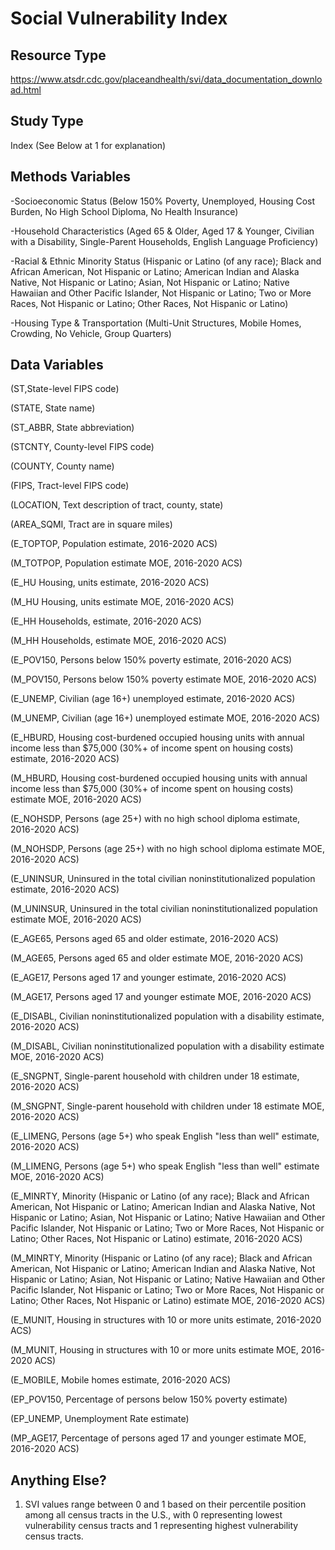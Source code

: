 # Social Vulnerability Index

## Resource Type
https://www.atsdr.cdc.gov/placeandhealth/svi/data_documentation_download.html

## Study Type
Index (See Below at 1 for explanation)

## Methods Variables
-Socioeconomic Status (Below 150% Poverty, Unemployed, Housing Cost Burden, No High School Diploma, No Health Insurance)

-Household Characteristics (Aged 65 & Older, Aged 17 & Younger, Civilian with a Disability, Single-Parent Households, English Language Proficiency)

-Racial & Ethnic Minority Status (Hispanic or Latino (of any race); Black and African American, Not Hispanic or Latino; American Indian and Alaska Native, Not Hispanic or Latino; Asian, Not Hispanic or Latino; Native Hawaiian and Other Pacific Islander, Not Hispanic or Latino; Two or More Races, Not Hispanic or Latino; Other Races, Not Hispanic or Latino)

-Housing Type & Transportation (Multi-Unit Structures, Mobile Homes, Crowding, No Vehicle, Group Quarters)

## Data Variables

(ST,State-level FIPS code)

(STATE, State name)

(ST_ABBR, State abbreviation)

(STCNTY, County-level FIPS code)

(COUNTY, County name)

(FIPS, Tract-level FIPS code)

(LOCATION, Text description of tract, county, state)

(AREA_SQMI, Tract are in square miles)

(E_TOPTOP, Population estimate, 2016-2020 ACS)

(M_TOTPOP, Population estimate MOE, 2016-2020 ACS)

(E_HU	Housing, units estimate, 2016-2020 ACS)

(M_HU	Housing, units estimate MOE, 2016-2020 ACS)

(E_HH	Households, estimate, 2016-2020 ACS)

(M_HH	Households, estimate MOE, 2016-2020 ACS)

(E_POV150, Persons below 150% poverty estimate, 2016-2020 ACS)

(M_POV150,	Persons below 150% poverty estimate MOE, 2016-2020 ACS)

(E_UNEMP,	Civilian (age 16+) unemployed estimate, 2016-2020 ACS)

(M_UNEMP,	Civilian (age 16+) unemployed estimate MOE, 2016-2020 ACS)

(E_HBURD,	Housing cost-burdened occupied housing units with annual income less than $75,000 (30%+ of income spent on housing costs) estimate, 2016-2020 ACS)

(M_HBURD,	Housing cost-burdened occupied housing units with annual income less than $75,000 (30%+ of income spent on housing costs) estimate MOE, 2016-2020 ACS)

(E_NOHSDP,	Persons (age 25+) with no high school diploma estimate, 2016-2020 ACS)

(M_NOHSDP,	Persons (age 25+) with no high school diploma estimate MOE, 2016-2020 ACS)

(E_UNINSUR,	Uninsured in the total civilian noninstitutionalized population estimate, 2016-2020 ACS)

(M_UNINSUR,	Uninsured in the total civilian noninstitutionalized population estimate MOE, 2016-2020 ACS)

(E_AGE65,	Persons aged 65 and older estimate, 2016-2020 ACS)

(M_AGE65,	Persons aged 65 and older estimate MOE, 2016-2020 ACS)

(E_AGE17,	Persons aged 17 and younger estimate, 2016-2020 ACS)

(M_AGE17,	Persons aged 17 and younger estimate MOE, 2016-2020 ACS)

(E_DISABL,	Civilian noninstitutionalized population with a disability estimate, 2016-2020 ACS)

(M_DISABL,	Civilian noninstitutionalized population with a disability estimate MOE, 2016-2020 ACS)

(E_SNGPNT,	Single-parent household with children under 18 estimate, 2016-2020 ACS)

(M_SNGPNT,	Single-parent household with children under 18 estimate MOE, 2016-2020 ACS)

(E_LIMENG,	Persons (age 5+) who speak English "less than well" estimate, 2016-2020 ACS)

(M_LIMENG,	Persons (age 5+) who speak English "less than well" estimate MOE, 2016-2020 ACS)

(E_MINRTY,	Minority (Hispanic or Latino (of any race); Black and African American, Not Hispanic or Latino; American Indian and Alaska Native, Not Hispanic or Latino; Asian, Not Hispanic or Latino; Native Hawaiian and Other Pacific Islander, Not Hispanic or Latino; Two or More Races, Not Hispanic or Latino; Other Races, Not Hispanic or Latino) estimate, 2016-2020 ACS)

(M_MINRTY,	Minority (Hispanic or Latino (of any race); Black and African American, Not Hispanic or Latino; American Indian and Alaska Native, Not Hispanic or Latino; Asian, Not Hispanic or Latino; Native Hawaiian and Other Pacific Islander, Not Hispanic or Latino; Two or More Races, Not Hispanic or Latino; Other Races, Not Hispanic or Latino) estimate MOE, 2016-2020 ACS)

(E_MUNIT,	Housing in structures with 10 or more units estimate, 2016-2020 ACS)

(M_MUNIT,	Housing in structures with 10 or more units estimate MOE, 2016-2020 ACS)

(E_MOBILE,	Mobile homes estimate, 2016-2020 ACS)

(EP_POV150,	Percentage of persons below 150% poverty estimate)

(EP_UNEMP,	Unemployment Rate estimate)

(MP_AGE17,	Percentage of persons aged 17 and younger estimate MOE, 2016-2020 ACS)

## Anything Else?
1. SVI values range between 0 and 1 based on their percentile position among all census tracts in the U.S., with 0 representing lowest vulnerability census tracts and 1 representing highest vulnerability census tracts.
